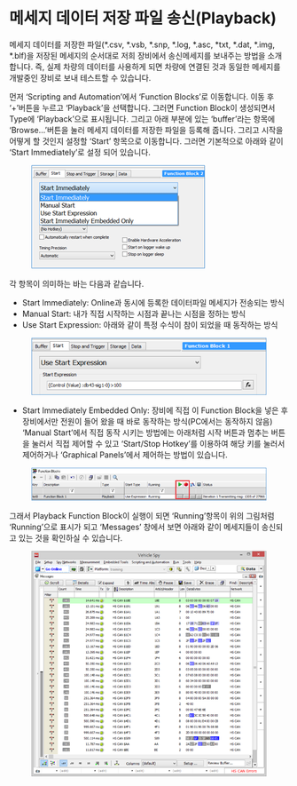 # 메세지 데이터 저장 파일 송신(Playback)

메세지 데이터를 저장한 파일(\*.csv, \*.vsb, \*.snp, \*.log, \*.asc, \*txt, \*.dat, \*.img, \*.blf)을 저장된 메세지의 순서대로 저희 장비에서 송신메세지를 보내주는 방법을 소개합니다. 즉, 실제 차량의 데이터를 사용하게 되면 차량에 연결된 것과 동일한 메세지를 개발중인 장비로 보내 테스트할 수 있습니다.

먼저 ‘Scripting and Automation’에서 ‘Function Blocks’로 이동합니다. 이동 후 ‘+’버튼을 누르고 ‘Playback’을 선택합니다. 그러면 Function Block이 생성되면서 Type에 ‘Playback’으로 표시됩니다. 그리고 아래 부분에 있는 ‘buffer’라는 항목에 ‘Browse…’버튼을 눌러 메세지 데이터를 저장한 파일을 등록해 줍니다. 그리고 시작을 어떻게 할 것인지 설정할 ‘Start’ 항목으로 이동합니다. 그러면 기본적으로 아래와 같이 ‘Start Immediately’로 설정 되어 있습니다.

<figure><img src="../.gitbook/assets/Capture-Start (1).png" alt=""><figcaption></figcaption></figure>

각 항목이 의미하는 바는 다음과 같습니다.

* Start Immediately: Online과 동시에 등록한 데이터파일 메세지가 전송되는 방식
* Manual Start: 내가 직접 시작하는 시점과 끝나는 시점을 정하는 방식
* Use Start Expression: 아래와 같이 특정 수식이 참이 되었을 때 동작하는 방식

<figure><img src="../.gitbook/assets/Capture-StartExpression (1).png" alt=""><figcaption></figcaption></figure>

* Start Immediately Embedded Only: 장비에 직접 이 Function Block을 넣은 후 장비에서만 전원이 들어 왔을 때 바로 동작하는 방식(PC에서는 동작하지 않음) ‘Manual Start’에서 직접 동작 시키는 방법에는 아래처럼 시작 버튼과 멈추는 버튼을 눌러서 직접 제어할 수 있고 ‘Start/Stop Hotkey’를 이용하여 해당 키를 눌러서 제어하거나 ‘Graphical Panels’에서 제어하는 방법이 있습니다.

<figure><img src="../.gitbook/assets/FunctionBlocks-Playback.png" alt=""><figcaption></figcaption></figure>

그래서 Playback Function Block이 실행이 되면 ‘Running’항목이 위의 그림처럼 ‘Running’으로 표시가 되고 ‘Messages’ 창에서 보면 아래와 같이 메세지들이 송신되고 있는 것을 확인하실 수 있습니다.

<figure><img src="../.gitbook/assets/Messages-Playback (1) (1).png" alt=""><figcaption></figcaption></figure>
